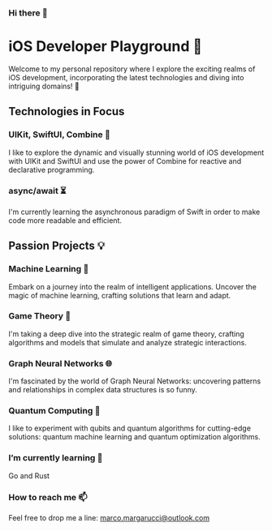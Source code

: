 ### Hi there 👋

<!--
**marcasteroid/marcasteroid** is a ✨ _special_ ✨ repository because its `README.md` (this file) appears on your GitHub profile.

Here are some ideas to get you started:

- 🔭 I’m currently working on ...
- 🌱 I’m currently learning ...
- 👯 I’m looking to collaborate on ...
- 🤔 I’m looking for help with ...
- 💬 Ask me about ...
- 📫 How to reach me: ...
- 😄 Pronouns: ...
- ⚡ Fun fact: ...
-->

# iOS Developer Playground 📱

Welcome to my personal repository where I explore the exciting realms of iOS development, incorporating the latest technologies and diving into intriguing domains! 🚀

## Technologies in Focus

### UIKit, SwiftUI, Combine 🎨
I like to explore the dynamic and visually stunning world of iOS development with UIKit and SwiftUI and use the power of Combine for reactive and declarative programming.

### async/await ⏳
I'm currently learning the asynchronous paradigm of Swift in order to make code more readable and efficient.

## Passion Projects 💡

### Machine Learning 🤖
Embark on a journey into the realm of intelligent applications. Uncover the magic of machine learning, crafting solutions that learn and adapt.

### Game Theory 🎲
I'm taking a deep dive into the strategic realm of game theory, crafting algorithms and models that simulate and analyze strategic interactions.

### Graph Neural Networks 🌐
I'm fascinated by the world of Graph Neural Networks: uncovering patterns and relationships in complex data structures is so funny.

### Quantum Computing 🚀
I like to experiment with qubits and quantum algorithms for cutting-edge solutions: quantum machine learning and quantum optimization algorithms.

### I’m currently learning 🌱
Go and Rust

### How to reach me 📫
Feel free to drop me a line: marco.margarucci@outlook.com
